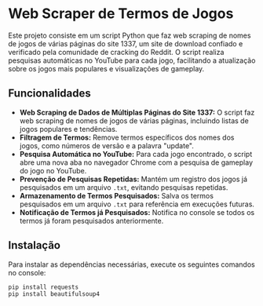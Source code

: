 # Web Scraper de Termos de Jogos

Este projeto consiste em um script Python que faz web scraping de nomes de jogos de várias páginas do site 1337, um site de download confiado e verificado pela comunidade de cracking do Reddit. O script realiza pesquisas automáticas no YouTube para cada jogo, facilitando a atualização sobre os jogos mais populares e visualizações de gameplay.

## Funcionalidades

- **Web Scraping de Dados de Múltiplas Páginas do Site 1337:** O script faz web scraping de nomes de jogos de várias páginas, incluindo listas de jogos populares e tendências.
- **Filtragem de Termos:** Remove termos específicos dos nomes dos jogos, como números de versão e a palavra "update".
- **Pesquisa Automática no YouTube:** Para cada jogo encontrado, o script abre uma nova aba no navegador Chrome com a pesquisa de gameplay do jogo no YouTube.
- **Prevenção de Pesquisas Repetidas:** Mantém um registro dos jogos já pesquisados em um arquivo `.txt`, evitando pesquisas repetidas.
- **Armazenamento de Termos Pesquisados:** Salva os termos pesquisados em um arquivo `.txt` para referência em execuções futuras.
- **Notificação de Termos já Pesquisados:** Notifica no console se todos os termos já foram pesquisados anteriormente.

## Instalação

Para instalar as dependências necessárias, execute os seguintes comandos no console:

```bash
pip install requests
pip install beautifulsoup4

